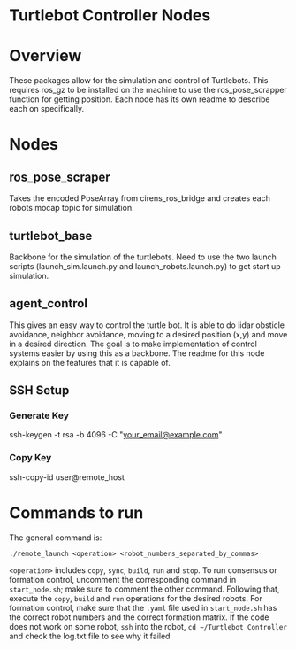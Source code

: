 # Turtlebot Controller Nodes

# Overview
These packages allow for the simulation and control of Turtlebots. This requires ros_gz to be installed on the machine to use the ros_pose_scrapper function for getting position. Each node has its own readme to describe each on specifically.

# Nodes
## ros_pose_scraper
Takes the encoded PoseArray from cirens_ros_bridge and creates each robots mocap topic for simulation.

## turtlebot_base
Backbone for the simulation of the turtlebots. Need to use the two launch scripts (launch_sim.launch.py and launch_robots.launch.py) to get start up simulation.

## agent_control
This gives an easy way to control the turtle bot. It is able to do lidar obsticle avoidance, neighbor avoidance, moving to a desired position (x,y) and move in a desired direction. The goal is to make implementation of control systems easier by using this as a backbone. The readme for this node explains on the features that it is capable of. 

## SSH Setup
### Generate Key
ssh-keygen -t rsa -b 4096 -C "your_email@example.com"

### Copy Key
ssh-copy-id user@remote_host

# Commands to run

The general command is:

`./remote_launch <operation> <robot_numbers_separated_by_commas>`

`<operation>` includes `copy`, `sync`, `build`, `run` and `stop`. To run consensus or formation control, uncomment the corresponding command in `start_node.sh`; make sure to comment the other command. Following that, execute the `copy`, `build` and `run` operations for the desired robots. For formation control, make sure that the `.yaml` file used in `start_node.sh` has the correct robot numbers and the correct formation matrix. If the code does not work on some robot, `ssh` into the robot, `cd ~/Turtlebot_Controller` and check the log.txt file to see why it failed